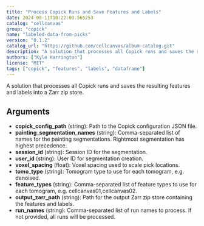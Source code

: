 ```yaml
---
title: "Process Copick Runs and Save Features and Labels"
date: 2024-08-11T10:22:03.565253
catalog: "cellcanvas"
group: "copick"
name: "labeled-data-from-picks"
version: "0.1.2"
catalog_url: "https://github.com/cellcanvas/album-catalog.git"
description: "A solution that processes all Copick runs and saves the resulting features and labels into a Zarr zip store."
authors: ["Kyle Harrington"]
license: "MIT"
tags: ["copick", "features", "labels", "dataframe"]
---
```


A solution that processes all Copick runs and saves the resulting features and labels into a Zarr zip store.

## Arguments

- **copick_config_path** (string): Path to the Copick configuration JSON file.
- **painting_segmentation_names** (string): Comma-separated list of names for the painting segmentations. Rightmost segmentation has highest precedence.
- **session_id** (string): Session ID for the segmentation.
- **user_id** (string): User ID for segmentation creation.
- **voxel_spacing** (float): Voxel spacing used to scale pick locations.
- **tomo_type** (string): Tomogram type to use for each tomogram, e.g. denoised.
- **feature_types** (string): Comma-separated list of feature types to use for each tomogram, e.g. cellcanvas01,cellcanvas02.
- **output_zarr_path** (string): Path for the output Zarr zip store containing the features and labels.
- **run_names** (string): Comma-separated list of run names to process. If not provided, all runs will be processed.

